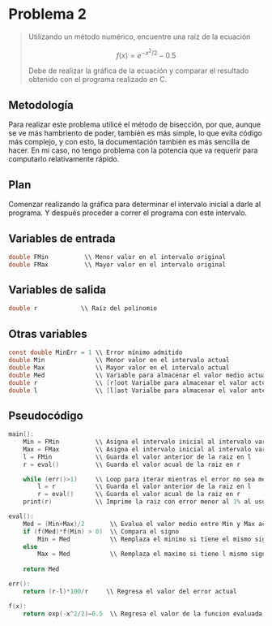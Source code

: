 #   Problema 2

>   Utilizando un método numérico, encuentre una raíz de la ecuación
>
>   ```math
>   f(x) = e^{-x^2/2}−0.5
>   ```
>
>   Debe de realizar la gráfica de la ecuación y comparar el resultado obtenido con el programa realizado en C.


##  Metodología

Para realizar este problema utilicé el método de bisección, por que, aunque se ve más hambriento de poder, también es más simple, lo que evita código más complejo, y con esto, la documentación también es más sencilla de hacer. En mi caso, no tengo problema con la potencia que va requerir para computarlo relativamente rápido.

##  Plan

Comenzar realizando la gráfica para determinar el intervalo inicial a darle al programa. Y después proceder a correr el programa con este intervalo.

##  Variables de entrada
```c
double FMin          \\ Menor valor en el intervalo original
double FMax          \\ Mayor valor en el intervalo original
```
##  Variables de salida
```c
double r            \\ Raíz del polinomio
```

##  Otras variables

```c
const double MinErr = 1 \\ Error mínimo admitido
double Min              \\ Menor valor en el intervalo actual
double Max              \\ Mayor valor en el intervalo actual
double Med              \\ Variable para almacenar el valor medio actual entre Min y Max
double r                \\ [r]oot Varialbe para almacenar el valor actual de la raiz
double l                \\ [l]ast Varialbe para almacenar el valor anterior de la raiz
```

## Pseudocódigo

```c
main():
    Min = FMin          \\ Asigna el intervalo inicial al intervalo variable
    Max = FMax          \\ Asigna el intervalo inicial al intervalo variable
    l = FMin            \\ Guarda el valor anterior de la raiz en l
    r = eval()          \\ Guarda el valor acual de la raiz en r

    while (err()>1)     \\ Loop para iterar mientras el error no sea menor a 1
        l = r           \\ Guarda el valor anterior de la raiz en l
        r = eval()      \\ Guarda el valor acual de la raiz en r
    print(r)            \\ Imprime la raiz con error menor al 1% al usuario
```

```c
eval():
    Med = (Min+Max)/2       \\ Evalua el valor medio entre Min y Max actual
    if (f(Med)*f(Min) > 0)  \\ Compara el signo
        Min = Med           \\ Remplaza el minimo si tiene el mismo signo
    else
        Max = Med           \\ Remplaza el maximo si tiene l mismo signo
    
    return Med
```

```c
err():
    return (r-l)*100/r     \\ Regresa el valor del error actual
```

```c
f(x):
    return exp(-x^2/2)−0.5  \\ Regresa el valor de la funcion evaluada en x
```